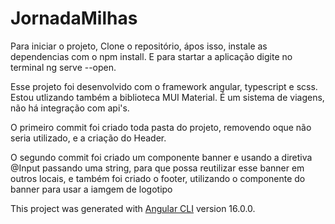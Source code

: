 # JornadaMilhas

Para iniciar o projeto, Clone o repositório, ápos isso,  instale as dependencias com o npm install.
E para startar a aplicação digite no terminal ng serve --open.


Esse projeto foi desenvolvido com o framework angular, typescript e scss. Estou utlizando também a biblioteca MUI Material.
É um sistema de viagens, não há integração com api's.

O primeiro commit foi criado toda pasta do projeto, removendo oque não seria utilizado, e a criação do Header.

O segundo commit foi criado um componente banner e usando a diretiva @Input passando uma string, para que possa reutilizar esse banner em outros locais, e também foi criado o footer, utilizando o componente do banner para usar a iamgem de logotipo

This project was generated with [Angular CLI](https://github.com/angular/angular-cli) version 16.0.0.
